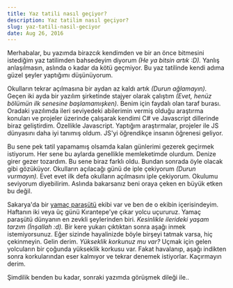 ```yaml
---
title: Yaz tatili nasıl geçiyor?
description: Yaz tatilim nasıl geçiyor?
slug: yaz-tatili-nasil-geciyor
date: Aug 26, 2016
---
```


Merhabalar, bu yazımda birazcık kendimden ve bir an önce bitmesini istediğim yaz tatilimden bahsedeyim diyorum _(He ya bitsin artık :D)._ Yanlış anlaşılmasın, aslında o kadar da kötü geçmiyor. Bu yaz tatilinde kendi adıma güzel şeyler yaptığımı düşünüyorum.

Okulların tekrar açılmasına bir aydan az kaldı artık _(Durun ağlamayın)._ Geçen iki ayda bir yazılım şirketinde stajyer olarak çalıştım _(Evet, henüz bölümün ilk senesine başlamamışken)._ Benim için faydalı olan taraf burası. Oradaki yazılımda ileri seviyedeki abilerimin vermiş olduğu araştırma konuları ve projeler üzerinde çalışarak kendimi C# ve Javascript dillerinde biraz geliştirdim. Özellikle Javascript. Yaptığım araştırmalar, projeler ile JS dünyasını daha iyi tanımış oldum. JS'yi öğrendikçe insanın öğrenesi geliyor.

Bu sene pek tatil yapamamış olsamda kalan günlerimi gezerek geçirmek istiyorum. Her sene bu aylarda genellikle memleketimde olurdum. Denize girer gezer tozardım. Bu sene biraz farklı oldu. Bundan sonrada öyle olacak gibi gözüküyor. Okulların açılacağı günü de iple çekiyorum _(Durun vurmayın)._ Evet evet ilk defa okulların açılmasını iple çekiyorum. Okulumu seviyorum diyebilirim. Aslında bakarsanız beni oraya çeken en büyük etken bu değil.

Sakarya'da bir [yamaç paraşütü](https://www.facebook.com/mavikanatsakarya/?fref=ts) ekibi var ve ben de o ekibin içerisindeyim. Haftanın iki veya üç günü Kırantepe'ye çıkar yolcu uçururuz. Yamaç paraşütü dünyanın en zevkli şeylerinden biri. _Kesinlikle ilerideki yaşam tarzım (İnşallah :d)._ Bir kere yukarı çıktıktan sonra aşağı inmek istemiyorsunuz. Eğer sizinde hayalinizde böyle birşeyi tatmak varsa, hiç çekinmeyin. Gelin derim. _Yükseklik korkunuz mu var?_ Uçmak için gelen yolcuların bir çoğunda yükseklik korkusu var. Fakat havalanıp, aşağı indikten sonra korkularından eser kalmıyor ve tekrar denemek istiyorlar. Kaçırmayın derim.

Şimdilik benden bu kadar, sonraki yazımda görüşmek dileği ile..
